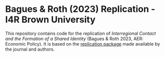 # Bagues & Roth (2023) Replication - I4R Brown University

This repository contains code for the replication of *Interregional Contact and the Formation of a
Shared Identity* (Bagues & Roth 2023, AER: Economic Policy). It is based on the [replication package](https://www.aeaweb.org/articles?id=10.1257/pol.20210237) made available by the journal and authors.